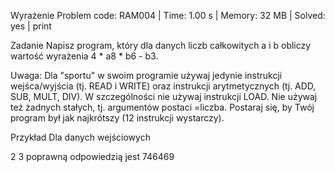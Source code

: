 Wyrażenie
Problem code: RAM004 | Time: 1.00 s | Memory: 32 MB | Solved: yes | print

Zadanie
Napisz program, który dla danych liczb całkowitych a i b obliczy wartość wyrażenia 4 * a8 * b6 - b3.

Uwaga: Dla "sportu" w swoim programie używaj jedynie instrukcji wejśca/wyjścia (tj. READ i WRITE) oraz instrukcji arytmetycznych (tj. ADD, SUB, MULT, DIV). W szczególności nie używaj instrukcji LOAD. Nie używaj też żadnych stałych, tj. argumentów postaci =liczba. Postaraj się, by Twój program był jak najkrótszy (12 instrukcji wystarczy).

Przykład
Dla danych wejściowych

2 3
poprawną odpowiedzią jest
746469